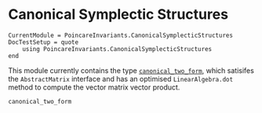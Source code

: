 # Canonical Symplectic Structures

```@meta
CurrentModule = PoincareInvariants.CanonicalSymplecticStructures
DocTestSetup = quote
    using PoincareInvariants.CanonicalSymplecticStructures
end
```

This module currently contains the type [`canonical_two_form`](@ref), which satisifes the `AbstractMatrix` interface and has an optimised `LinearAlgebra.dot` method to compute the vector matrix vector product.

```@docs
canonical_two_form
```
